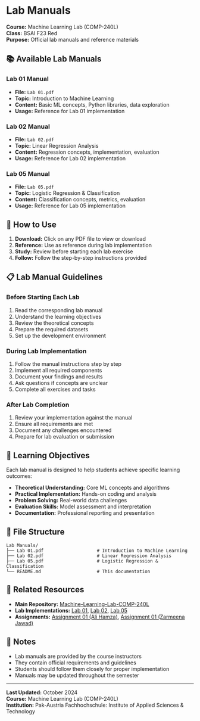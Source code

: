 # Lab Manuals

**Course:** Machine Learning Lab (COMP-240L)  
**Class:** BSAI F23 Red  
**Purpose:** Official lab manuals and reference materials

## 📚 Available Lab Manuals

### Lab 01 Manual
- **File:** `Lab 01.pdf`
- **Topic:** Introduction to Machine Learning
- **Content:** Basic ML concepts, Python libraries, data exploration
- **Usage:** Reference for Lab 01 implementation

### Lab 02 Manual
- **File:** `Lab 02.pdf`
- **Topic:** Linear Regression Analysis
- **Content:** Regression concepts, implementation, evaluation
- **Usage:** Reference for Lab 02 implementation

### Lab 05 Manual
- **File:** `Lab 05.pdf`
- **Topic:** Logistic Regression & Classification
- **Content:** Classification concepts, metrics, evaluation
- **Usage:** Reference for Lab 05 implementation

## 📖 How to Use

1. **Download:** Click on any PDF file to view or download
2. **Reference:** Use as reference during lab implementation
3. **Study:** Review before starting each lab exercise
4. **Follow:** Follow the step-by-step instructions provided

## 📋 Lab Manual Guidelines

### Before Starting Each Lab
1. Read the corresponding lab manual
2. Understand the learning objectives
3. Review the theoretical concepts
4. Prepare the required datasets
5. Set up the development environment

### During Lab Implementation
1. Follow the manual instructions step by step
2. Implement all required components
3. Document your findings and results
4. Ask questions if concepts are unclear
5. Complete all exercises and tasks

### After Lab Completion
1. Review your implementation against the manual
2. Ensure all requirements are met
3. Document any challenges encountered
4. Prepare for lab evaluation or submission

## 🎯 Learning Objectives

Each lab manual is designed to help students achieve specific learning outcomes:

- **Theoretical Understanding:** Core ML concepts and algorithms
- **Practical Implementation:** Hands-on coding and analysis
- **Problem Solving:** Real-world data challenges
- **Evaluation Skills:** Model assessment and interpretation
- **Documentation:** Professional reporting and presentation

## 📁 File Structure

```
Lab Manuals/
├── Lab 01.pdf                    # Introduction to Machine Learning
├── Lab 02.pdf                    # Linear Regression Analysis
├── Lab 05.pdf                    # Logistic Regression & Classification
└── README.md                     # This documentation
```

## 🔗 Related Resources

- **Main Repository:** [Machine-Learning-Lab-COMP-240L](../README.md)
- **Lab Implementations:** [Lab 01](../Lab%2001/), [Lab 02](../Lab%2002/), [Lab 05](../Lab%2005/)
- **Assignments:** [Assignment 01 (Ali Hamza)](../Assignments/Assignment%2001%20(Ali%20Hamza)/), [Assignment 01 (Zarmeena Jawad)](../Assignments/Assignment%2001%20(Zarmeena%20Jawad)/)

## 📝 Notes

- Lab manuals are provided by the course instructors
- They contain official requirements and guidelines
- Students should follow them closely for proper implementation
- Manuals may be updated throughout the semester

---

**Last Updated:** October 2024  
**Course:** Machine Learning Lab (COMP-240L)  
**Institution:** Pak-Austria Fachhochschule: Institute of Applied Sciences & Technology
